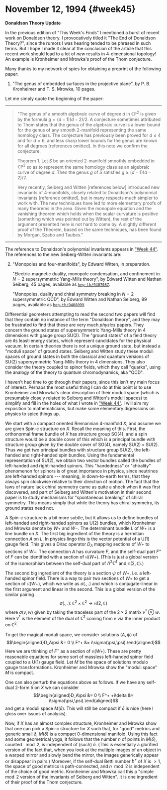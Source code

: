 # November 12, 1994 {#week45}

**Donaldson Theory Update**

In the previous edition of "This Week's Finds" I mentioned a burst of
recent work on Donaldson theory. I provocatively titled it "The End of
Donaldson Theory?", since the rumors I was hearing tended to be phrased
in such terms. But I hope I made it clear at the conclusion of the
article that this recent work should lead to a lot of *new* results in
4-dimensional topology! An example is Kronheimer and Mrowka's proof of
the Thom conjecture.

Many thanks to my network of spies for obtaining a preprint of the
following paper:

1) "The genus of embedded surfaces in the projective plane", by P. B. Kronheimer and T. S. Mrowka, 10 pages.

Let me simply quote the beginning of the paper:

------------------------------------------------------------------------

> "The genus of a smooth algebraic curve of degree $d$ in $\mathbb{CP}^2$ is given by
the formula $g = (d-1)(d-2)/2$. A conjecture sometimes attributed to Thom
states that the genus of the algebraic curve is a lower bound for the
genus of any smooth 2-manifold representing the same homology class. The
conjecture has previously been proved for $d \leqslant 4$ and for $d = 6$, and less
sharp lower bounds for the genus are known for all degrees [references
omitted]. In this note we confirm the conjecture.
> 
> Theorem 1. Let $S$ be an oriented 2-manifold smoothly embedded in $\mathbb{CP}^2$ so
as to represent the same homology class as an algebraic curve of degree
$d$. Then the genus $g$ of $S$ satisfies $g \geqslant (d-1)(d-2)/2$.
> 
> Very recently, Seiberg and Witten \[references below\] introduced new
invariants of 4-manifolds, closely related to Donaldson's polynomial
invariants \[reference omitted\], but in many respects much simpler to
work with. The new techniques have led to more elementary proofs of many
theorems in the area. Given the monopole equation and the vanishing
theorem which holds when the scalar curvature is positive (something
which was pointed out by Witten), the rest of the argument presented
here is not hard to come by. A slightly different proof of the Theorem,
based on the same techniques, has been found by Morgan, Szabo and
Taubes."

------------------------------------------------------------------------

The reference to Donaldson's polynomial invariants appears in
["Week 44"](#week44). The references to the new Seiberg-Witten
invariants are:

2) "Monopoles and four-manifolds", by Edward Witten, in preparation.

    "Electric-magnetic duality, monopole condensation, and confinement in $N=2$ supersymmetric Yang-Mills theory", by Edward Witten and Nathan Seiberg, 45 pages, available as [`hep-th/9407087`](https://arxiv.org/abs/hep-th/9407087).

    "Monopoles, duality and chiral symmetry breaking in $N=2$ supersymmetric QCD", by Edward Witten and Nathan Seiberg, 89 pages, available as [`hep-th/9408099`](https://arxiv.org/abs/hep-th/9408099).

Differential geometers attempting to read the second two papers will
find that they contain no instance of the term "Donaldson theory", and
they may be frustrated to find that these are very much *physics*
papers. They concern the ground states of supersymmetric Yang-Mills
theory in 4 dimensions with gauge group $\mathrm{SU}(2)$. The "ground states" of
a field theory are its least-energy states, which represent candidates
for the physical vacuum. In certain theories there is not a unique
ground state, but instead a "moduli space" of ground states. Seiberg
and Witten study these moduli spaces of ground states in both the
classical and quantum versions of $\mathrm{SU}(2)$ supersymmetric Yang-Mills theory
in 4 dimensions. They also consider the theory coupled to spinor fields,
which they call "quarks", using the analogy of the theory to quantum
chromodynamics, aka "QCD".

I haven't had time to go through their papers, since this isn't my
main focus of interest. Perhaps the most useful thing I can do at this
point is to use Kronheimer and Mrowka's clear description of their
moduli space (which is presumably closely related to Seiberg and
Witten's moduli spaces) to simplify and fill in the holes of what I
wrote in ["Week 44"](#week44). I will aim my exposition to
mathematicians, but make some elementary digressions on physics to spice
things up.

We start with a compact oriented Riemannian 4-manifold $X$, and assume we
are given Spin-c structure on $X$. Recall the meaning of this. First, the
orthonormal frame bundle of $X$ has structure group $\mathrm{SO}(4)$, and a spin
structure would be a double cover of this which is a principal bundle
with structure group given by the double cover of $\mathrm{SO}(4)$, namely $\mathrm{SU}(2) \times \mathrm{SU}(2)$. Thus we get two principal bundles with structure group $\mathrm{SU}(2)$, the
left-handed and right-handed spin bundles. Using the fundamental
representation of $\mathrm{SU}(2)$, we obtain two vector bundles called the bundles
of left-handed and right-handed spinors. This "handedness" or
"chirality" phenomenon for spinors is of great importance in physics,
since neutrinos are left-handed spinors --- meaning, in down-to-earth
terms, that they always spin clockwise relative to their direction of
motion. The fact that the laws of nature lack chiral symmetry came as
quite a shock when it was first discovered, and part of Seiberg and
Witten's motivation in their second paper is to study mechanisms for
"spontaneous breaking" of chiral symmetry. This means simply that
while the theory has chiral symmetry, its ground states need not.

A Spin-c structure is a bit more subtle, but it allows us to define
bundles of left-handed and right-handed spinors as $\mathrm{U}(2)$ bundles, which
Kronheimer and Mrowka denote by $W+$ and $W-$. The determinant bundle $L$ of
$W+$ is a line bundle on $X$. The first big ingredient of the theory is a
hermitian connection $A$ on $L$. In physics lingo this is the vector
potential of a $\mathrm{U}(1)$ gauge field. This gives a Dirac operator $D_A$ mapping
sections of $W+$ to sections of $W-$. The connection $A$ has curvature $F$, and
the self-dual part $F^+$ of $F$ can be identified with a section of $\mathfrak{sl}(W+)$.
(This is just a global version of the isomorphism between the self-dual
part of $\Lambda^2 \mathbb{C}^4$ and $\mathfrak{sl}(2,\mathbb{C})$.)

The second big ingredient of the theory is a section $\psi$ of $W+$, i.e. a
left-handed spinor field. There is a way to pair two sections of $W+$ to
get a section of $\mathfrak{sl}(W+)$, which we write as $\sigma(.,.)$ and which is
conjugate-linear in the first argument and linear in the second. This is
a global version of the similar pairing
$$\sigma(.,.)\colon \mathbb{C}^2 \times \mathbb{C}^2 \to \mathfrak{sl}(2,\mathbb{C})$$
where $\sigma(v,w)$ given by taking the traceless part of the $2\times2$ matrix $v^* \otimes w$. Here $v^*$ is the element of the dual of $\mathbb{C}^2$ coming from $v$ via
the inner product on $\mathbb{C}^2$.

To get the magical moduli space, we consider solutions $(A,\psi)$ of
$$\begin{aligned}D_A\psi &= 0 \\ F^+ &= i\sigma(\psi,\psi).\end{aligned}$$
Here we are thinking of $F^+$ as a section of $\mathfrak{sl}(W+)$. These are pretty
reasonable equations for some sort of massless left-handed spinor field
coupled to a $\mathrm{U}(1)$ gauge field. Let $M$ be the space of solutions modulo
gauge transformations. Kronheimer and Mrowka show the "moduli space" $M$
is compact.

One can also perturb the equations above as follows. If we have any
self-dual $2$-form $\delta$ on $X$ we can consider
$$\begin{aligned}D_A\psi &= 0 \\ F^+ +i\delta &= i\sigma(\psi,\psi).\end{aligned}$$
and get a moduli space $M(\delta)$. This will still be compact if $\delta$ is nice
(here I gloss over issues of analysis).

Now, if $X$ has an almost complex structure, Kronheimer and Mrowka show
that one can pick a Spin-c structure for $X$ such that, for "good"
metrics and generic small $\delta$, $M(\delta)$ is a compact 0-dimensional manifold.
Using this fact and some geometrical yoga, it follows that the number $n$
of points in $M(\delta)$, counted $\mod 2$, is independent of (such) $\delta$. (This is
essentially a glorified version of the fact that, when you look at the
multiple images of an object in a warped mirror and slowly bend the
mirror, the images generically appear or disappear in pairs.) Moreover,
if the self-dual Betti number $b^+$ of $X$ is $> 1$, the space of good metrics
is path-connected, and $n \mod 2$ is independent of the choice of good
metric. Kronheimer and Mrowka call this a "simple $\mod 2$ version of the
invariants of Seiberg and Witten". It is one ingredient of their proof
of the Thom conjecture.
